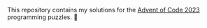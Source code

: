 This repository contains my solutions for the <a href="https://adventofcode.com/2023/" target="_blank">Advent of Code 2023</a> programming puzzles. 🧩
